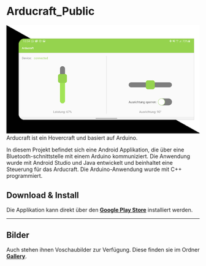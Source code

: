 # Arducraft_Public
<img src="Gallery/AppBild2.png"/>
Arducraft ist ein Hovercraft und basiert auf Arduino. <br/>

In diesem Projekt befindet sich eine Android Applikation, die über eine Bluetooth-schnittstelle mit einem Arduino kommuniziert. Die Anwendung wurde mit Android Studio und Java entwickelt und beinhaltet eine Steuerung für das Arducraft. Die Arduino-Anwendung wurde mit C++ programmiert.
 <h2>Download & Install</h2>
 Die Applikation kann direkt über den <b><a href="https://play.google.com/store/apps/details?id=com.mirkocordes.arducraft">Google Play Store</a></b> installiert werden.
 <hr />
 <h2>Bilder</h2>
 Auch stehen ihnen Voschaubilder zur Verfügung. Diese finden sie im Ordner <b><a href="Gallery/">Gallery</a></b>.
